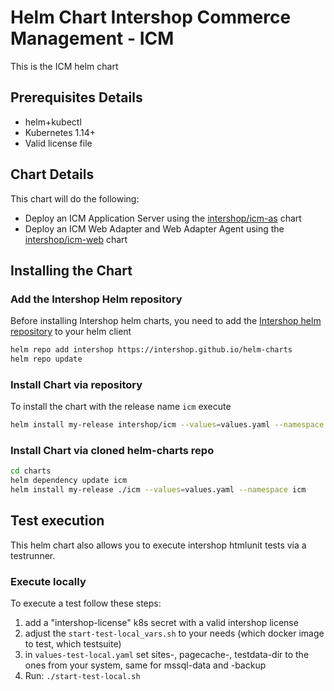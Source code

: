 # Helm Chart Intershop Commerce Management - ICM

This is the ICM helm chart

## Prerequisites Details

* helm+kubectl
* Kubernetes 1.14+
* Valid license file

## Chart Details

This chart will do the following:

* Deploy an ICM Application Server using the [intershop/icm-as](../icm-as) chart
* Deploy an ICM Web Adapter and Web Adapter Agent using the [intershop/icm-web](../icm-web) chart

## Installing the Chart

### Add the Intershop Helm repository

Before installing Intershop helm charts, you need to add the [Intershop helm repository](https://intershop.github.io/helm-charts) to your helm client

```bash
helm repo add intershop https://intershop.github.io/helm-charts
helm repo update
```

### Install Chart via repository

To install the chart with the release name `icm` execute

```bash
helm install my-release intershop/icm --values=values.yaml --namespace icm
```

### Install Chart via cloned helm-charts repo

```bash
cd charts
helm dependency update icm
helm install my-release ./icm --values=values.yaml --namespace icm
```

## Test execution

This helm chart also allows you to execute intershop htmlunit tests via a testrunner.

### Execute locally
To execute a test follow these steps:

1. add a "intershop-license" k8s secret with a valid intershop license
2. adjust the `start-test-local_vars.sh` to your needs (which docker image to test, which testsuite)
3. in `values-test-local.yaml` set sites-, pagecache-, testdata-dir to the ones from your system, same for mssql-data and -backup
4. Run: `./start-test-local.sh`

